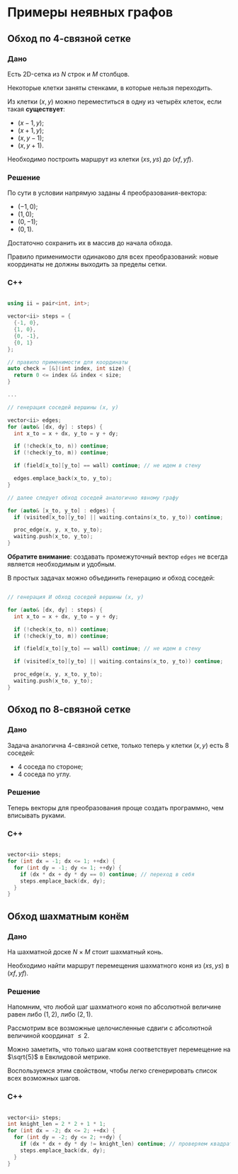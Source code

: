 # Примеры неявных графов

## Обход по 4-связной сетке

### Дано

Есть 2D-сетка из $N$ строк и $M$ столбцов.

Некоторые клетки заняты стенками, в которые нельзя переходить.

Из клетки $(x, y)$ можно переместиться в одну из четырёх клеток, если такая **существует**:

- $(x - 1, y)$;
- $(x + 1, y)$;
- $(x, y - 1)$;
- $(x, y + 1)$.

Необходимо построить маршрут из клетки $(xs, ys)$ до $(xf, yf)$.

### Решение

По сути в условии напрямую заданы 4 преобразования-вектора:

- $(-1, 0)$;
- $(1, 0)$;
- $(0, -1)$;
- $(0, 1)$.

Достаточно сохранить их в массив до начала обхода.

Правило применимости одинаково для всех преобразований: новые координаты не должны выходить за пределы сетки.

### C++

```cpp

using ii = pair<int, int>;

vector<ii> steps = {
  {-1, 0},
  {1, 0},
  {0, -1},
  {0, 1}
};

// правило применимости для координаты
auto check = [&](int index, int size) {
  return 0 <= index && index < size;
}

...

// генерация соседей вершины (x, y)

vector<ii> edges;
for (auto& [dx, dy] : steps) {
  int x_to = x + dx, y_to = y + dy;

  if (!check(x_to, n)) continue;
  if (!check(y_to, m)) continue;

  if (field[x_to][y_to] == wall) continue; // не идем в стену

  edges.emplace_back(x_to, y_to);
}

// далее следует обход соседей аналогично явному графу

for (auto& [x_to, y_to] : edges) {
  if (visited[x_to][y_to] || waiting.contains(x_to, y_to)) continue;

  proc_edge(x, y, x_to, y_to);
  waiting.push(x_to, y_to);
}
```

**Обратите внимание**: создавать промежуточный вектор `edges` не всегда является необходимым и удобным.

В простых задачах можно объединить генерацию и обход соседей:

```cpp

// генерация И обход соседей вершины (x, y)

for (auto& [dx, dy] : steps) {
  int x_to = x + dx, y_to = y + dy;

  if (!check(x_to, n)) continue;
  if (!check(y_to, m)) continue;

  if (field[x_to][y_to] == wall) continue; // не идем в стену

  if (visited[x_to][y_to] || waiting.contains(x_to, y_to)) continue;

  proc_edge(x, y, x_to, y_to);
  waiting.push(x_to, y_to);
}
```

## Обход по 8-связной сетке

### Дано 

Задача аналогична 4-связной сетке, только теперь у клетки $(x, y)$ есть 8 соседей:

- 4 соседа по стороне;
- 4 соседа по углу.

### Решение

Теперь векторы для преобразования проще создать программно, чем вписывать руками.

### C++

```cpp

vector<ii> steps;
for (int dx = -1; dx <= 1; ++dx) {
  for (int dy = -1; dy <= 1; ++dy) {
    if (dx * dx + dy * dy == 0) continue; // переход в себя
    steps.emplace_back(dx, dy);
  }
}

```

## Обход шахматным конём

### Дано

На шахматной доске $N \times M$ стоит шахматный конь.

Необходимо найти маршрут перемещения шахматного коня из $(xs, ys)$ в $(xf, yf)$.

### Решение

Напомним, что любой шаг шахматного коня по абсолютной величине равен либо $(1, 2)$, либо $(2, 1)$.

Рассмотрим все возможные целочисленные сдвиги с абсолютной величиной координат $\le 2$.

Можно заметить, что только шагам коня соответствует перемещение на $\sqrt{5}$ в Евклидовой метрике.

Воспользуемся этим свойством, чтобы легко сгенерировать список всех возможных шагов.

### C++

```cpp

vector<ii> steps;
int knight_len = 2 * 2 + 1 * 1;
for (int dx = -2; dx <= 2; ++dx) {
  for (int dy = -2; dy <= 2; ++dy) {
    if (dx * dx + dy * dy != knight_len) continue; // проверяем квадрат перемещения
    steps.emplace_back(dx, dy);
  }
}

```
